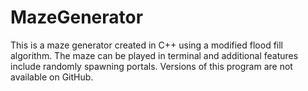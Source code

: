 # MazeGenerator
This is a maze generator created in C++ using a modified flood fill algorithm. The maze can be played in terminal and additional features include randomly spawning portals. Versions of this program are not available on GitHub.
